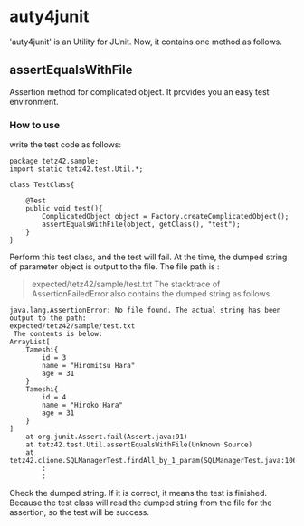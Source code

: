 # auty4junit #
'auty4junit' is an Utility for JUnit.
Now, it contains one method as follows.

## assertEqualsWithFile ##
Assertion method for complicated object.
It provides you an easy test environment.

### How to use ###
write the test code as follows:

```
package tetz42.sample;
import static tetz42.test.Util.*;

class TestClass{

	@Test
	public void test(){
		ComplicatedObject object = Factory.createComplicatedObject();
		assertEqualsWithFile(object, getClass(), "test");
	}
}
```

Perform this test class, and the test will fail.
At the time, the dumped string of parameter object is output to the file.
The file path is :
> expected/tetz42/sample/test.txt
The stacktrace of AssertionFailedError also contains the dumped string as follows.

```
java.lang.AssertionError: No file found. The actual string has been output to the path:
expected/tetz42/sample/test.txt
 The contents is below:
ArrayList[
	Tameshi{
		id = 3
		name = "Hiromitsu Hara"
		age = 31
	}
	Tameshi{
		id = 4
		name = "Hiroko Hara"
		age = 31
	}
]
	at org.junit.Assert.fail(Assert.java:91)
	at tetz42.test.Util.assertEqualsWithFile(Unknown Source)
	at tetz42.clione.SQLManagerTest.findAll_by_1_param(SQLManagerTest.java:106)
		:
		:
```

Check the dumped string.
If it is correct, it means the test is finished.
Because the test class will read the dumped string from the file for the assertion, so the test will be success.